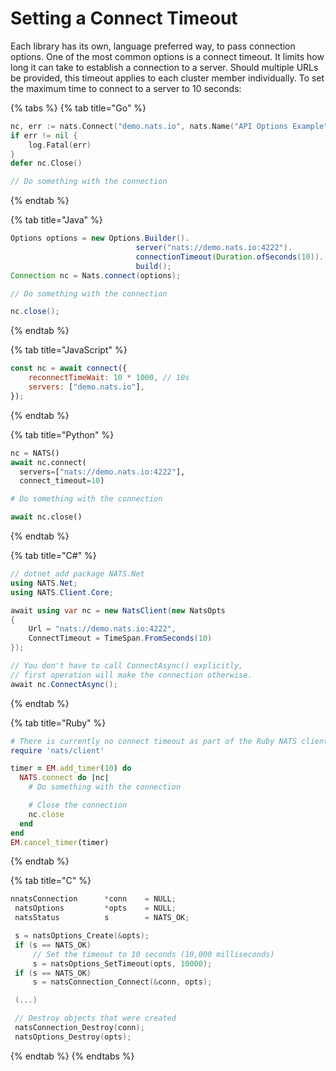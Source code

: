 # Setting a Connect Timeout

Each library has its own, language preferred way, to pass connection options. One of the most common options is a connect timeout. It limits how long it can take to establish a connection to a server. Should multiple URLs be provided, this timeout applies to each cluster member individually. To set the maximum time to connect to a server to 10 seconds:

{% tabs %}
{% tab title="Go" %}
```go
nc, err := nats.Connect("demo.nats.io", nats.Name("API Options Example"), nats.Timeout(10*time.Second))
if err != nil {
    log.Fatal(err)
}
defer nc.Close()

// Do something with the connection
```
{% endtab %}

{% tab title="Java" %}
```java
Options options = new Options.Builder().
                            server("nats://demo.nats.io:4222").
                            connectionTimeout(Duration.ofSeconds(10)). // Set timeout
                            build();
Connection nc = Nats.connect(options);

// Do something with the connection

nc.close();
```
{% endtab %}

{% tab title="JavaScript" %}
```javascript
const nc = await connect({
    reconnectTimeWait: 10 * 1000, // 10s
    servers: ["demo.nats.io"],
});
```
{% endtab %}

{% tab title="Python" %}
```python
nc = NATS()
await nc.connect(
  servers=["nats://demo.nats.io:4222"],
  connect_timeout=10)

# Do something with the connection

await nc.close()
```
{% endtab %}

{% tab title="C#" %}
```csharp
// dotnet add package NATS.Net
using NATS.Net;
using NATS.Client.Core;

await using var nc = new NatsClient(new NatsOpts
{
    Url = "nats://demo.nats.io:4222",
    ConnectTimeout = TimeSpan.FromSeconds(10)
});

// You don't have to call ConnectAsync() explicitly,
// first operation will make the connection otherwise.
await nc.ConnectAsync();
```
{% endtab %}

{% tab title="Ruby" %}
```ruby
# There is currently no connect timeout as part of the Ruby NATS client API, but you can use a timer to mimic it.
require 'nats/client'

timer = EM.add_timer(10) do
  NATS.connect do |nc|
    # Do something with the connection

    # Close the connection
    nc.close
  end
end
EM.cancel_timer(timer)
```
{% endtab %}

{% tab title="C" %}
```c
nnatsConnection      *conn    = NULL;
 natsOptions         *opts    = NULL;
 natsStatus          s        = NATS_OK;

 s = natsOptions_Create(&opts);
 if (s == NATS_OK)
     // Set the timeout to 10 seconds (10,000 milliseconds)
     s = natsOptions_SetTimeout(opts, 10000);
 if (s == NATS_OK)
     s = natsConnection_Connect(&conn, opts);

 (...)

 // Destroy objects that were created
 natsConnection_Destroy(conn);
 natsOptions_Destroy(opts);
```
{% endtab %}
{% endtabs %}

